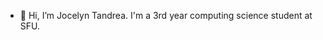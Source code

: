 - 👋 Hi, I’m Jocelyn Tandrea. I'm a 3rd year computing science student at SFU.

<!---
jt1400/jt1400 is a ✨ special ✨ repository because its `README.md` (this file) appears on your GitHub profile.
You can click the Preview link to take a look at your changes.
--->
